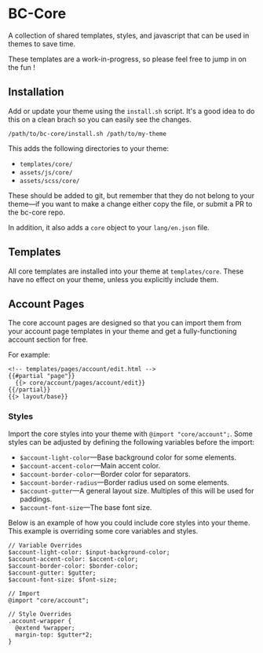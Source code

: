 # BC-Core

A collection of shared templates, styles, and javascript that can be used in themes to save time.

These templates are a work-in-progress, so please feel free to jump in on the fun !

## Installation

Add or update your theme using the `install.sh` script. It's a good idea to do this on a clean brach so you can easily see the changes.

```
/path/to/bc-core/install.sh /path/to/my-theme
```

This adds the following directories to your theme:

- `templates/core/`
- `assets/js/core/`
- `assets/scss/core/`

These should be added to git, but remember that they do not belong to your theme—if you want to make a change either copy the file, or submit a PR to the bc-core repo.

In addition, it also adds a `core` object to your `lang/en.json` file.

## Templates

All core templates are installed into your theme at `templates/core`. These have no effect on your theme, unless you explicitly include them.

## Account Pages

The core account pages are designed so that you can import them from your account page templates in your theme and get a fully-functioning account section for free.

For example:

```
<!-- templates/pages/account/edit.html -->
{{#partial "page"}}
  {{> core/account/pages/account/edit}}
{{/partial}}
{{> layout/base}}
```

### Styles

Import the core styles into your theme with `@import "core/account";`. Some styles can be adjusted by defining the following variables before the import:

- `$account-light-color`—Base background color for some elements.
- `$account-accent-color`—Main accent color.
- `$account-border-color`—Border color for separators.
- `$account-border-radius`—Border radius used on some elements.
- `$account-gutter`—A general layout size. Multiples of this will be used for paddings.
- `$account-font-size`—The base font size.

Below is an example of how you could include core styles into your theme. This example is overriding some core variables and styles.

```
// Variable Overrides
$account-light-color: $input-background-color;
$account-accent-color: $accent-color;
$account-border-color: $border-color;
$account-gutter: $gutter;
$account-font-size: $font-size;

// Import
@import "core/account";

// Style Overrides
.account-wrapper {
  @extend %wrapper;
  margin-top: $gutter*2;
}
```
